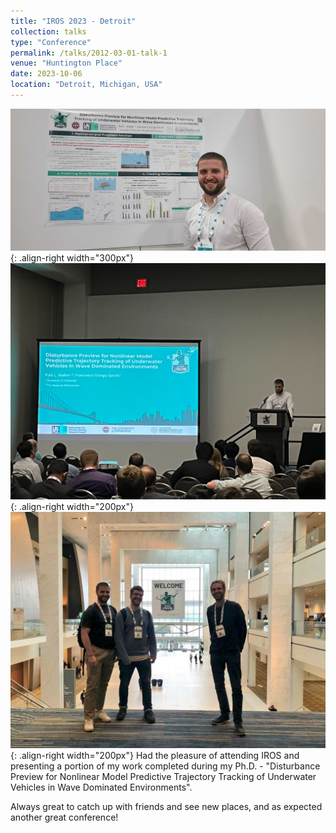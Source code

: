 ```yaml
---
title: "IROS 2023 - Detroit"
collection: talks
type: "Conference"
permalink: /talks/2012-03-01-talk-1
venue: "Huntington Place"
date: 2023-10-06
location: "Detroit, Michigan, USA"
---
```


![poster](/images/1000005013.jpg){: .align-right width="300px"} 
![presentation](/images/IMG_7901.jpg){: .align-right width="200px"} 
![max_alvaro](/images/F7wvi_wWgAACRv1.jpg){: .align-right width="200px"}
Had the pleasure of attending IROS and presenting a portion of my work completed during my Ph.D. - "Disturbance Preview for Nonlinear Model Predictive Trajectory Tracking of Underwater Vehicles in Wave Dominated Environments". 

Always great to catch up with friends and see new places, and as expected another great conference!

